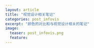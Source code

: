 ```yaml
---
layout: article
title: "视觉设计相关笔记"
categories: post_infovis
excerpt: "颜色的对比和与视觉设计相关的笔记"
image:
  teaser: post_infovis.png
  feature: 
---
```

<div class="col-md-9" markdown="1" >

</div>